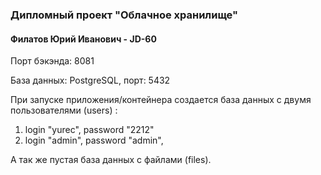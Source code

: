 ### Дипломный проект "Облачное хранилище"

#### Филатов Юрий Иванович - JD-60

Порт бэкэнда: 8081

База данных: PostgreSQL, порт: 5432

При запуске приложения/контейнера создается база данных с двумя пользователями (users) :
 1. login "yurec", password "2212"
 2. login "admin", password "admin",

А так же пустая база данных с файлами (files). 